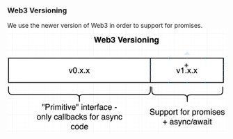 ### Web3 Versioning

We use the newer version of Web3 in order to support for promises.![](/assets/version)

